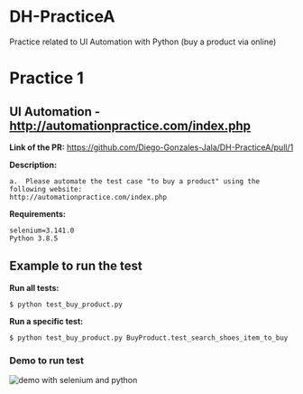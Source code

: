 # DH-PracticeA
Practice related to UI Automation with Python (buy a product via online)

# Practice 1
## UI Automation - http://automationpractice.com/index.php

**Link of the PR:** https://github.com/Diego-Gonzales-Jala/DH-PracticeA/pull/1

**Description:**
```
a.	Please automate the test case "to buy a product" using the following website: 
http://automationpractice.com/index.php
```

**Requirements:**
```
selenium=3.141.0 
Python 3.8.5
```

## Example to run the test
**Run all tests:**
```
$ python test_buy_product.py 
```
**Run a specific test:**
```
$ python test_buy_product.py BuyProduct.test_search_shoes_item_to_buy
```

### Demo to run test
![demo with selenium and python](https://user-images.githubusercontent.com/6324498/96662964-a2b9d880-131d-11eb-8323-5dd85df1082e.gif)
